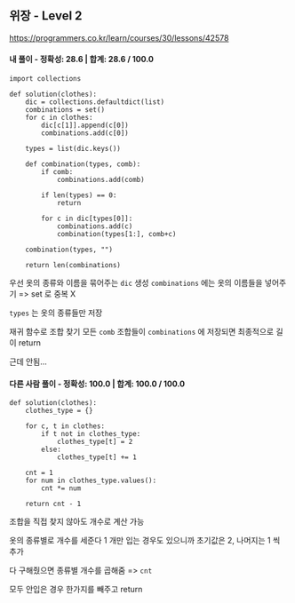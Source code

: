 ## 위장 - Level 2
https://programmers.co.kr/learn/courses/30/lessons/42578

#### 내 풀이 - 정확성: 28.6 | 합계: 28.6 / 100.0
```
import collections

def solution(clothes):
    dic = collections.defaultdict(list)
    combinations = set()
    for c in clothes:
        dic[c[1]].append(c[0])
        combinations.add(c[0])
    
    types = list(dic.keys())
    
    def combination(types, comb):
        if comb:
            combinations.add(comb)
            
        if len(types) == 0:
            return
            
        for c in dic[types[0]]:
            combinations.add(c)
            combination(types[1:], comb+c)
    
    combination(types, "")
        
    return len(combinations)
```
우선 옷의 종류와 이름을 묶어주는 `dic` 생성
`combinations` 에는 옷의 이름들을 넣어주기 => set 로 중복 X

`types` 는 옷의 종류들만 저장

재귀 함수로 조합 찾기
모든 `comb` 조합들이 `combinations` 에 저장되면 최종적으로 길이 return

근데 안됨...

#### 다른 사람 풀이 - 정확성: 100.0 | 합계: 100.0 / 100.0
```
def solution(clothes):
    clothes_type = {}

    for c, t in clothes:
        if t not in clothes_type:
            clothes_type[t] = 2
        else:
            clothes_type[t] += 1

    cnt = 1
    for num in clothes_type.values():
        cnt *= num

    return cnt - 1
```
조합을 직접 찾지 않아도 개수로 계산 가능

옷의 종류별로 개수를 세준다
1 개만 입는 경우도 있으니까 초기값은 2, 나머지는 1 씩 추가

다 구해줬으면 종류별 개수를 곱해줌 => `cnt`

모두 안입은 경우 한가지를 빼주고 return